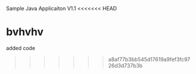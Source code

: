  
Sample Java Applicaiton V1.1
<<<<<<< HEAD

bvhvhv
=======
added code
>>>>>>> a8af77b3bb545d17619a9fef3fc9726d3d737b3b
